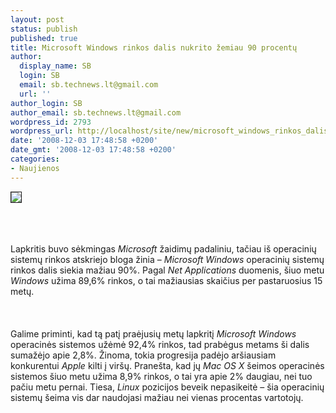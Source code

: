 ```yaml
---
layout: post
status: publish
published: true
title: Microsoft Windows rinkos dalis nukrito žemiau 90 procentų
author:
  display_name: SB
  login: SB
  email: sb.technews.lt@gmail.com
  url: ''
author_login: SB
author_email: sb.technews.lt@gmail.com
wordpress_id: 2793
wordpress_url: http://localhost/site/new/microsoft_windows_rinkos_dalis_nukrito_zemiau_90_procentu/
date: '2008-12-03 17:48:58 +0200'
date_gmt: '2008-12-03 17:48:58 +0200'
categories:
- Naujienos
---
```

<div class="imgright"><img src="http://tbn3.google.com/images?q=tbn:Ss4nJBGbQWk8GM:http://www.istartedsomething.com/wp-content/uploads/2006/11/winlogocompression.jpg" border="1"></div>
<p><br><br />
<br>Lapkritis buvo sėkmingas <i>Microsoft</i> žaidimų padaliniu, tačiau iš operacinių sistemų rinkos atskriejo bloga žinia – <i>Microsoft Windows</i> operacinių sistemų rinkos dalis siekia mažiau 90%. Pagal <i>Net Applications</i> duomenis, šiuo metu <i>Windows</i> užima 89,6% rinkos, o tai mažiausias skaičius per pastaruosius 15 metų.<br />
<br><br />
<br>Galime priminti, kad tą patį praėjusių metų lapkritį <i>Microsoft Windows</i> operacinės sistemos užėmė 92,4% rinkos, tad prabėgus metams ši dalis sumažėjo apie 2,8%. Žinoma, tokia progresija padėjo aršiausiam konkurentui <i>Apple</i> kilti į viršų. Pranešta, kad jų <i>Mac OS X</i> šeimos operacinės sistemos šiuo metu užima 8,9% rinkos, o tai yra apie 2% daugiau, nei tuo pačiu metu pernai. Tiesa, <i>Linux</i> pozicijos beveik nepasikeitė – šia operacinių sistemų šeima vis dar naudojasi mažiau nei vienas procentas vartotojų.<br />
<br><br />
<br><br />
<br></p>
